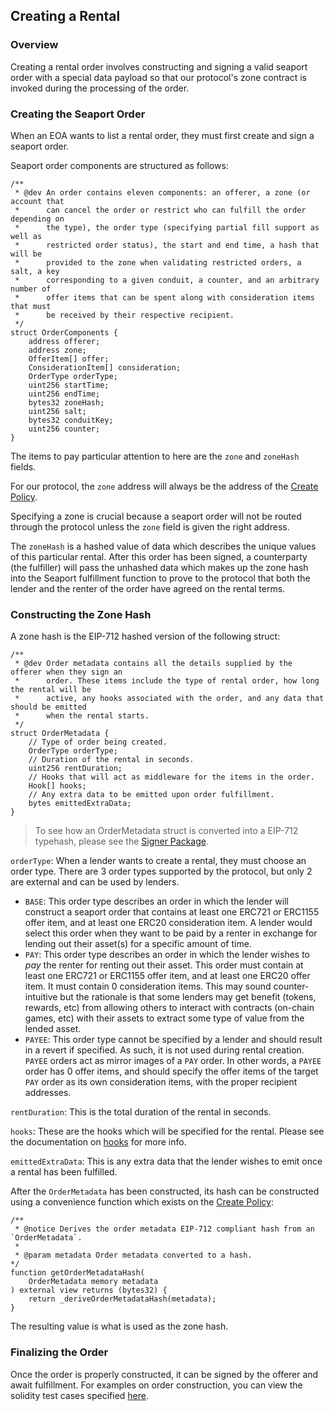 ## Creating a Rental

### Overview

Creating a rental order involves constructing and signing a valid seaport order with a special data payload so that our protocol's zone contract is invoked during the processing of the order.

### Creating the Seaport Order

When an EOA wants to list a rental order, they must first create and sign a seaport order. 


Seaport order components are structured as follows:
```
/**
 * @dev An order contains eleven components: an offerer, a zone (or account that
 *      can cancel the order or restrict who can fulfill the order depending on
 *      the type), the order type (specifying partial fill support as well as
 *      restricted order status), the start and end time, a hash that will be
 *      provided to the zone when validating restricted orders, a salt, a key
 *      corresponding to a given conduit, a counter, and an arbitrary number of
 *      offer items that can be spent along with consideration items that must
 *      be received by their respective recipient.
 */
struct OrderComponents {
    address offerer;
    address zone;
    OfferItem[] offer;
    ConsiderationItem[] consideration;
    OrderType orderType;
    uint256 startTime;
    uint256 endTime;
    bytes32 zoneHash;
    uint256 salt;
    bytes32 conduitKey;
    uint256 counter;
}
```

The items to pay particular attention to here are the `zone` and `zoneHash` fields.

For our protocol, the `zone` address will always be the address of the [Create Policy](https://github.com/re-nft/smart-contracts/blob/3ddd32455a849c3c6dc3c3aad7a33a6c9b44c291/src/policies/Create.sol).

Specifying a zone is crucial because a seaport order will not be routed through the protocol unless the `zone` field is given the right address.

The `zoneHash` is a hashed value of data which describes the unique values of this particular rental. After this order has been signed, a counterparty (the fulfiller) will pass the unhashed data which makes up the zone hash into the Seaport fulfillment function to prove to the protocol that both the lender and the renter of the order have agreed on the rental terms. 

### Constructing the Zone Hash

A zone hash is the EIP-712 hashed version of the following struct: 

```
/**
 * @dev Order metadata contains all the details supplied by the offerer when they sign an
 *      order. These items include the type of rental order, how long the rental will be
 *      active, any hooks associated with the order, and any data that should be emitted
 *      when the rental starts.
 */
struct OrderMetadata {
    // Type of order being created.
    OrderType orderType;
    // Duration of the rental in seconds.
    uint256 rentDuration;
    // Hooks that will act as middleware for the items in the order.
    Hook[] hooks;
    // Any extra data to be emitted upon order fulfillment.
    bytes emittedExtraData;
}
```

> To see how an OrderMetadata struct is converted into a EIP-712 typehash, please see the [Signer Package](https://github.com/re-nft/smart-contracts/blob/3ddd32455a849c3c6dc3c3aad7a33a6c9b44c291/src/packages/Signer.sol).

`orderType`: When a lender wants to create a rental, they must choose an order type. There are 3 order types supported by the protocol, but only 2 are external and can be used by lenders. 
- `BASE`: This order type describes an order in which the lender will construct a seaport order that contains at least one ERC721 or ERC1155 offer item, and at least one ERC20 consideration item. A lender would select this order when they want to be paid by a renter in exchange for lending out their asset(s) for a specific amount of time.
- `PAY`: This order type describes an order in which the lender wishes to *pay* the renter for renting out their asset. This order must contain at least one ERC721 or ERC1155 offer item, and at least one ERC20 offer item. It must contain 0 consideration items. This may sound counter-intuitive but the rationale is that some lenders may get benefit (tokens, rewards, etc) from allowing others to interact with contracts (on-chain games, etc) with their assets to extract some type of value from the lended asset. 
- `PAYEE`: This order type cannot be specified by a lender and should result in a revert if specified. As such, it is not used during rental creation. `PAYEE` orders act as mirror images of a `PAY` order. In other words, a `PAYEE` order has 0 offer items, and should specify the offer items of the target `PAY` order as its own consideration items, with the proper recipient addresses.

`rentDuration`: This is the total duration of the rental in seconds.

`hooks`: These are the hooks which will be specified for the rental. Please see the documentation on [hooks](./hooks.md) for more info.

`emittedExtraData`: This is any extra data that the lender wishes to emit once a rental has been fulfilled.

After the `OrderMetadata` has been constructed, its hash can be constructed using a convenience function which exists on the [Create Policy](https://github.com/re-nft/smart-contracts/blob/3ddd32455a849c3c6dc3c3aad7a33a6c9b44c291/src/policies/Create.sol):

```
/**
 * @notice Derives the order metadata EIP-712 compliant hash from an `OrderMetadata`.
 *
 * @param metadata Order metadata converted to a hash.
*/
function getOrderMetadataHash(
    OrderMetadata memory metadata
) external view returns (bytes32) {
    return _deriveOrderMetadataHash(metadata);
}
```

The resulting value is what is used as the zone hash.

### Finalizing the Order

Once the order is properly constructed, it can be signed by the offerer and await fulfillment. For examples on order construction, you can view the solidity test cases specified [here](https://github.com/re-nft/smart-contracts/blob/3ddd32455a849c3c6dc3c3aad7a33a6c9b44c291/test/integration/Rent.t.sol).

